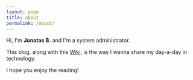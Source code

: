 ```yaml
---
layout: page
title: about 
permalink: /about/
---
```


Hi, I'm **Jonatas B.** and I'm a system administrator.

This blog, along with this [Wiki](https://github.com/jonatasbaldin/jonatasbaldin.github.io/wiki), is the way I wanna share my day-a-day in technology.

I hope you enjoy the reading!
